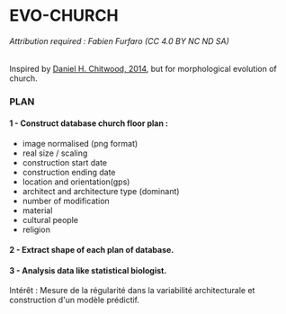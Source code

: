 # EVO-CHURCH

###### Attribution required : Fabien Furfaro (CC 4.0 BY NC ND SA)

Inspired by [Daniel H. Chitwood, 2014](https://doi.org/10.1371/journal.pone.0109229), but for morphological evolution of church.

### PLAN

#### 1 - Construct database church floor plan :

* image normalised (png format)
* real size / scaling
* construction start date
* construction ending date
* location and orientation(gps)
* architect and architecture type (dominant)
* number of modification
* material
* cultural people
* religion

#### 2 - Extract shape of each plan of database.

#### 3 - Analysis data like statistical biologist.

Intérêt : Mesure de la régularité dans la variabilité architecturale et construction d'un modèle prédictif.

